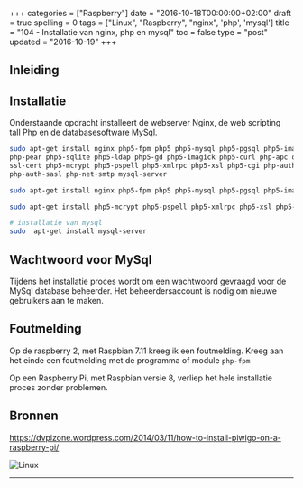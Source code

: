 +++
categories = ["Raspberry"]
date = "2016-10-18T00:00:00+02:00"
draft = true
spelling = 0
tags = ["Linux", "Raspberry", "nginx", 'php', 'mysql']
title = "104 - Installatie van nginx, php en mysql"
toc = false
type = "post"
updated = "2016-10-19"
+++

## Inleiding



## Installatie

Onderstaande opdracht installeert de webserver Nginx, de web scripting tall Php
en de databasesoftware MySql.

```bash
sudo apt-get install nginx php5-fpm php5 php5-mysql php5-pgsql php5-imap
php-pear php5-sqlite php5-ldap php5-gd php5-imagick php5-curl php-apc openssl
ssl-cert php5-mcrypt php5-pspell php5-xmlrpc php5-xsl php5-cgi php-auth
php-auth-sasl php-net-smtp mysql-server
```

```bash
sudo apt-get install nginx php5-fpm php5 php5-mysql php5-pgsql php5-imap php-pear php5-sqlite php5-ldap php5-gd php5-imagick php5-curl php-apc

sudo apt-get install php5-mcrypt php5-pspell php5-xmlrpc php5-xsl php5-cgi php-auth php-auth-sasl php-net-smtp

# installatie van mysql
sudo  apt-get install mysql-server
```

## Wachtwoord voor MySql
Tijdens het installatie proces wordt om een wachtwoord gevraagd voor de MySql
database beheerder. Het beheerdersaccount is nodig om nieuwe gebruikers aan te
maken.

## Foutmelding

Op de raspberry 2, met Raspbian 7.11 kreeg ik een foutmelding.
Kreeg aan het einde een foutmelding met de programma of module `php-fpm`

Op een Raspberry Pi, met Raspbian versie 8, verliep het hele installatie proces
zonder problemen. 

## Bronnen

https://dvpizone.wordpress.com/2014/03/11/how-to-install-piwigo-on-a-raspberry-pi/

![Linux](/img/logo_linux.jpg)

* * *

